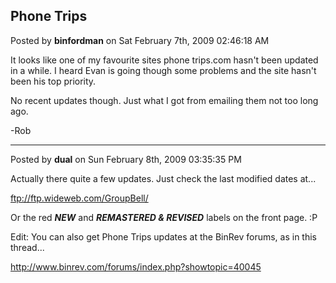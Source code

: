 ## Phone Trips
Posted by **binfordman** on Sat February 7th, 2009 02:46:18 AM

It looks like one of my favourite sites phone trips.com hasn't been updated in a
while. I heard Evan is going though some problems and the site hasn't been his
top priority.

No recent updates though. Just what I got from emailing them not too long ago.

-Rob

--------------------------------------------------------------------------------

Posted by **dual** on Sun February 8th, 2009 03:35:35 PM

Actually there quite a few updates. Just check the last modified dates at...

<ftp://ftp.wideweb.com/GroupBell/>

Or the red ***NEW*** and ***REMASTERED & REVISED*** labels on the front page. :P

Edit: You can also get Phone Trips updates at the BinRev forums, as in this
thread...

<http://www.binrev.com/forums/index.php?showtopic=40045>
